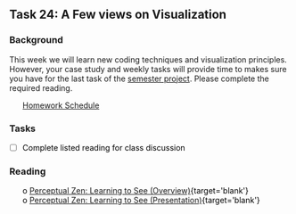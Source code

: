 





## Task 24: A Few views on Visualization 
### Background 
This week we will learn new coding techniques and visualization principles.  However, your case study and weekly tasks will provide time to makes sure you have for the last task of the [semester project](https://byuistats.github.io/M335/project.html). Please complete the required reading.

 * [Homework Schedule](../homework_schedule.html)




### Tasks


<style>
ul {
   color: black;
   list-style-type: none;
   list-style-position: outside;

}

</style>


* [ ] Complete listed reading for class discussion


### Reading

* o [Perceptual Zen:  Learning to See (Overview)](https://www.tableau.com/blog/stephen-few-data-visualization){target='blank'}
* o [Perceptual Zen:  Learning to See (Presentation)](http://conference.tableausoftware.com/2009/keynotes/stephen-few/Perceptual%20Zen%20Presentation%20-%20Print%20Version.pdf){target='blank'}

